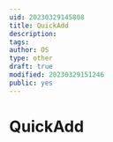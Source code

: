 ```yaml
---
uid: 20230329145808
title: QuickAdd
description: 
tags: 
author: OS
type: other
draft: true
modified: 20230329151246
public: yes
---
```


# QuickAdd